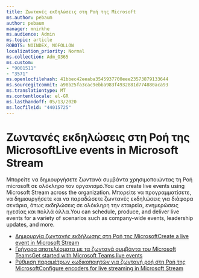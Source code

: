 ```yaml
---
title: Ζωντανές εκδηλώσεις στη Ροή της Microsoft
ms.author: pebaum
author: pebaum
manager: mnirkhe
ms.audience: Admin
ms.topic: article
ROBOTS: NOINDEX, NOFOLLOW
localization_priority: Normal
ms.collection: Adm_O365
ms.custom:
- "9001511"
- "3571"
ms.openlocfilehash: 41bbec42eeaba3545937700eee23573879133644
ms.sourcegitcommit: a98b25fa3cac9ebba983f4932881d774880aca93
ms.translationtype: MT
ms.contentlocale: el-GR
ms.lasthandoff: 05/13/2020
ms.locfileid: "44015725"
---
```

# <a name="live-events-in-microsoft-stream"></a><span data-ttu-id="f36f6-102">Ζωντανές εκδηλώσεις στη Ροή της Microsoft</span><span class="sxs-lookup"><span data-stu-id="f36f6-102">Live events in Microsoft Stream</span></span>

<span data-ttu-id="f36f6-103">Μπορείτε να δημιουργήσετε ζωντανά συμβάντα χρησιμοποιώντας τη Ροή microsoft σε ολόκληρο τον οργανισμό.</span><span class="sxs-lookup"><span data-stu-id="f36f6-103">You can create live events using Microsoft Stream across the organization.</span></span> <span data-ttu-id="f36f6-104">Μπορείτε να προγραμματίσετε, να δημιουργήσετε και να παραδώσετε ζωντανές εκδηλώσεις για διάφορα σενάρια, όπως εκδηλώσεις σε ολόκληρη την εταιρεία, ενημερώσεις ηγεσίας και πολλά άλλα.</span><span class="sxs-lookup"><span data-stu-id="f36f6-104">You can schedule, produce, and deliver live events for a variety of scenarios such as company-wide events, leadership updates, and more.</span></span>

- [<span data-ttu-id="f36f6-105">Δημιουργία ζωντανής εκδήλωσης στη Ροή της Microsoft</span><span class="sxs-lookup"><span data-stu-id="f36f6-105">Create a live event in Microsoft Stream</span></span>](https://docs.microsoft.com/stream/live-create-event)
- [<span data-ttu-id="f36f6-106">Γρήγορα αποτελέσματα με τα ζωντανά συμβάντα του Microsoft Teams</span><span class="sxs-lookup"><span data-stu-id="f36f6-106">Get started with Microsoft Teams live events</span></span>](https://support.office.com/article/get-started-with-microsoft-teams-live-events-d077fec2-a058-483e-9ab5-1494afda578a)
- [<span data-ttu-id="f36f6-107">Ρύθμιση παραμέτρων κωδικοποιητών για ζωντανή ροή στη Ροή της Microsoft</span><span class="sxs-lookup"><span data-stu-id="f36f6-107">Configure encoders for live streaming in Microsoft Stream</span></span>](https://docs.microsoft.com/stream/live-encoder-setup)
